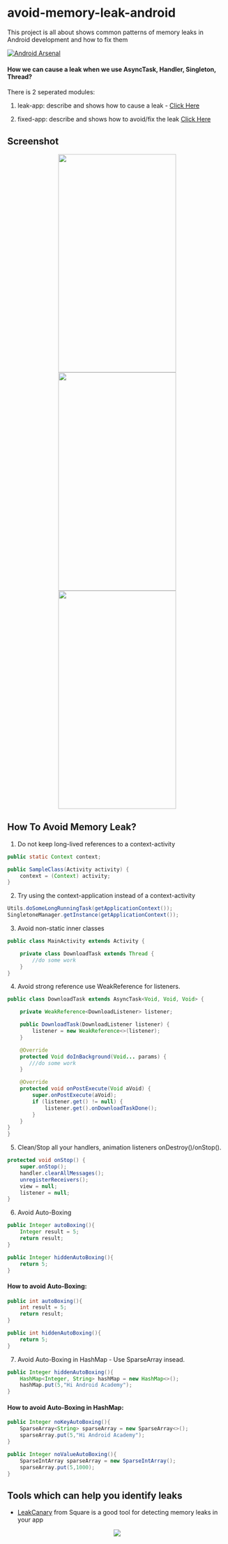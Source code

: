 # avoid-memory-leak-android

This project is all about shows common patterns of memory leaks in Android development and how to fix them

 [![Android Arsenal]( https://img.shields.io/badge/Android%20Arsenal-avoid--memory--leak--android-green.svg?style=flat )]( https://android-arsenal.com/details/1/6887 )
 
  #### How we can cause a leak when we use AsyncTask, Handler, Singleton, Thread?
  
  There is 2 seperated modules:
  1. leak-app: describe and shows how to cause a leak - [Click Here](https://github.com/AliAsadi/avoid-memory-leak-android/tree/master/leak-app/src/main/java/aliasadi/memoryleak/leak) 

2. fixed-app: describe and shows how to avoid/fix the leak [Click Here](https://github.com/AliAsadi/avoid-memory-leak-android/tree/master/fixed-app/src/main/java/aliasadi/memoryleak/fixed)

 ## Screenshot
<p align="center">
<img src="https://i.imgur.com/M1XGg1e.png" height="500" width="270">
<img src="https://i.imgur.com/2b31zYY.png" height="500" width="270">
<img src="https://i.imgur.com/icylNzW.png" height="500" width="270">
</p>


## How To Avoid Memory Leak?

1. Do not keep long-lived references to a context-activity

```Java
public static Context context;

public SampleClass(Activity activity) {
    context = (Context) activity;
}
```


2. Try using the context-application instead of a context-activity

```Java
Utils.doSomeLongRunningTask(getApplicationContext());
SingletoneManager.getInstance(getApplicationContext());
```

3. Avoid non-static inner classes

```Java
public class MainActivity extends Activity {

    private class DownloadTask extends Thread {
        //do some work 
    }
}
```

4. Avoid strong reference use WeakReference for listeners.

```Java
public class DownloadTask extends AsyncTask<Void, Void, Void> {

    private WeakReference<DownloadListener> listener;

    public DownloadTask(DownloadListener listener) {
        listener = new WeakReference<>(listener);
    }

    @Override
    protected Void doInBackground(Void... params) {
       ///do some work
    }

    @Override
    protected void onPostExecute(Void aVoid) {
        super.onPostExecute(aVoid);
        if (listener.get() != null) {
            listener.get().onDownloadTaskDone();
        }
    }
}
}
```

5. Clean/Stop all your handlers, animation listeners onDestroy()/onStop().

```Java
protected void onStop() {
    super.onStop();
    handler.clearAllMessages();
    unregisterReceivers();
    view = null;
    listener = null;
}
```

6. Avoid Auto-Boxing

```Java
public Integer autoBoxing(){
    Integer result = 5;
    return result;
}
```

```Java
public Integer hiddenAutoBoxing(){
    return 5;
}
```
#### How to avoid Auto-Boxing:

```Java
public int autoBoxing(){
    int result = 5;
    return result;
}
```

```Java
public int hiddenAutoBoxing(){
    return 5;
}
```

7. Avoid Auto-Boxing in HashMap - Use SparseArray insead.

```Java
public Integer hiddenAutoBoxing(){
    HashMap<Integer, String> hashMap = new HashMap<>();
    hashMap.put(5,"Hi Android Academy");
}
```

#### How to avoid Auto-Boxing in HashMap:
 
```Java
public Integer noKeyAutoBoxing(){
    SparseArray<String> sparseArray = new SparseArray<>();
    sparseArray.put(5,"Hi Android Academy");
}
```

```Java
public Integer noValueAutoBoxing(){
    SparseIntArray sparseArray = new SparseIntArray();
    sparseArray.put(5,1000);
}
```

##  Tools which can help you identify leaks

* [LeakCanary](https://github.com/square/leakcanary) from Square is a good tool for detecting memory leaks in your app 

<p align="center">
<img src="https://github.com/square/leakcanary/wiki/assets/screenshot-2.0.png"/>
</p>
